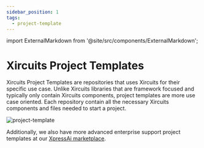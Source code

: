 ```yaml
---
sidebar_position: 1
tags:
  - project-template
---
```


import ExternalMarkdown from '@site/src/components/ExternalMarkdown';

# Xircuits Project Templates

Xircuits Project Templates are repositories that uses Xircuits for their specific use case. Unlike Xircuits libraries that are framework focused and typically only contain Xircuits components, project templates are more use case oriented. Each repository contain all the necessary Xircuits components and files needed to start a project.

![project-template](/img/docs/project-template/project-template.png)

<ExternalMarkdown
  url="https://raw.githubusercontent.com/XpressAI/xircuits/master/project-templates/readme.md"
  header="List of Open Source Project Templates"
  placeholder="Content is unavailable or the specified section is not found."
/>

Additionally, we also have more advanced enterprise support project templates at our [XpressAi marketplace](https://www.xpress.ai/shop?search=xircuits).